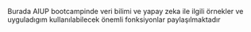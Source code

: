 Burada AIUP bootcampinde veri bilimi ve yapay zeka ile ilgili örnekler ve uyguladıgım kullanılabilecek önemli fonksiyonlar paylaşılmaktadır
